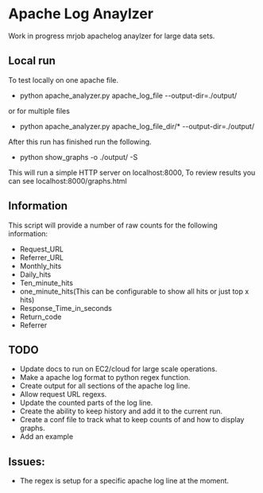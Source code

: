 # Apache Log Anaylzer
Work in progress mrjob apachelog anaylzer for large data sets.

## Local run
To test locally on one apache file.
* python apache_analyzer.py apache_log_file --output-dir=./output/

or for multiple files
* python apache_analyzer.py apache_log_file_dir/* --output-dir=./output/

After this run has finished run the following.
* python show_graphs  -o ./output/ -S

This will run a simple HTTP server on localhost:8000, To review results you can see localhost:8000/graphs.html

## Information
This script will provide a number of raw counts for the following information:
* Request_URL
* Referrer_URL
* Monthly_hits
* Daily_hits
* Ten_minute_hits
* one_minute_hits(This can be configurable to show all hits or just top x hits)
* Response_Time_in_seconds
* Return_code
* Referrer



## TODO
* Update docs to run on EC2/cloud for large scale operations.
* Make a apache log format to python regex function.
* Create output for all sections of the apache log line.
* Allow request URL regexs.
* Update the counted parts of the log line.
* Create the ability to keep history and add it to the current run.
* Create a conf file to track what to keep counts of and how to display graphs.
* Add an example

## Issues:
* The regex is setup for a specific apache log line at the moment.


